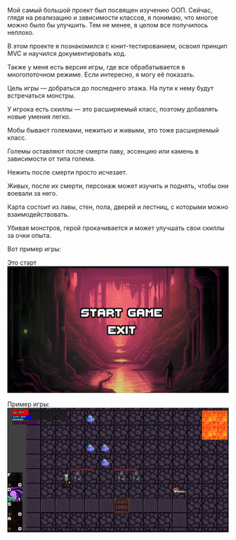 Мой самый большой проект был посвящен изучению ООП. Сейчас, глядя на реализацию и зависимости классов, я понимаю, что многое можно было бы улучшить. Тем не менее, в целом все получилось неплохо.

В этом проекте я познакомился с юнит-тестированием, освоил принцип MVC и научился документировать код.

Также у меня есть версия игры, где все обрабатывается в многопоточном режиме. Если интересно, я могу её показать.

Цель игры — добраться до последнего этажа. На пути к нему будут встречаться монстры.

У игрока есть скиллы — это расширяемый класс, поэтому добавлять новые умения легко.

Мобы бывают големами, нежитью и живыми, это тоже расширяемый класс.

Големы оставляют после смерти лаву, эссенцию или камень в зависимости от типа голема.

Нежить после смерти просто исчезает.

Живых, после их смерти, персонаж может изучить и поднять, чтобы они воевали за него.

Карта состоит из лавы, стен, пола, дверей и лестниц, с которыми можно взаимодействовать.

Убивая монстров, герой прокачивается и может улучшать свои скиллы за очки опыта.

Вот пример игры:

Это старт
![img.png](img.png)

Пример игры:
![img_1.png](img_1.png)
